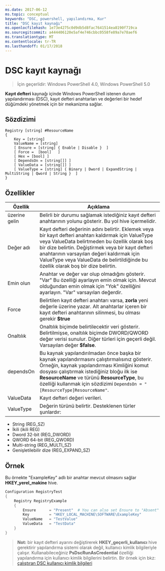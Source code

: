 ```yaml
---
ms.date: 2017-06-12
ms.topic: conceptual
keywords: "DSC, powershell, yapılandırma, Kur"
title: "DSC kayıt kaynağı"
ms.openlocfilehash: 1e73e4275c0d9db5d8fac7641514ea8190f719ca
ms.sourcegitcommit: a444406120e5af4e746cbbc0558fe89a7e78aef6
ms.translationtype: MT
ms.contentlocale: tr-TR
ms.lasthandoff: 01/17/2018
---
```

# <a name="dsc-registry-resource"></a>DSC kayıt kaynağı

> İçin geçerlidir: Windows PowerShell 4.0, Windows PowerShell 5.0

**Kayıt defteri** kaynağı içinde Windows PowerShell istenen durum yapılandırması (DSC), kayıt defteri anahtarları ve değerleri bir hedef düğümdeki yönetmek için bir mekanizma sağlar.

## <a name="syntax"></a>Sözdizimi

```
Registry [string] #ResourceName
{
    Key = [string]
    ValueName = [string]
    [ Ensure = [string] { Enable | Disable }  ]
    [ Force =  [bool]   ]
    [ Hex = [bool] ]
    [ DependsOn = [string[]] ]
    [ ValueData = [string[]] ]
    [ ValueType = [string] { Binary | Dword | ExpandString | MultiString | Qword | String }  ]
}
```

## <a name="properties"></a>Özellikler
|  Özellik  |  Açıklama   | 
|---|---| 
| üzerine gelin| Belirli bir durumu sağlamak istediğiniz kayıt defteri anahtarının yolunu gösterir. Bu yol hive içermelidir.| 
| Değer adı| Kayıt defteri değerinin adını belirtir. Eklemek veya bir kayıt defteri anahtarı kaldırmak için ValueType veya ValueData belirtmeden bu özellik olarak boş bir dize belirtin. Değiştirmek veya bir kayıt defteri anahtarının varsayılan değeri kaldırmak için ValueType veya ValueData de belirtildiğinde bu özellik olarak boş bir dize belirtin.| 
| Emin olun| Anahtar ve değer var olup olmadığını gösterir. "Var" Bu özelliği ayarlayın emin olmak için. Mevcut olduğundan emin olmak için "Yok" özelliğini ayarlayın. "Var" varsayılan değerdir.| 
| Force| Belirtilen kayıt defteri anahtarı varsa, __zorla__ yeni değerle üzerine yazar. Alt anahtarlar içeren bir kayıt defteri anahtarının silinmesi, bu olması gerekir __$true__| 
| Onaltılık| Onaltılık biçimde belirtilecektir veri gösterir. Belirtilmişse, onaltılık biçimde DWORD/QWORD değer verisi sunulur. Diğer türleri için geçerli değil. Varsayılan değer __$false__.| 
| dependsOn| Bu kaynak yapılandırılmadan önce başka bir kaynak yapılandırmasını çalıştırmalısınız gösterir. Örneğin, kaynak yapılandırması Kimliğini komut dosyası çalıştırmak istediğiniz bloğu ilk ise __ResourceName__ ve türünü __ResourceType__, bu özelliği kullanmak için sözdizimi `DependsOn = "[ResourceType]ResourceName"`.| 
| ValueData| Kayıt defteri değeri verileri.| 
| ValueType| Değerin türünü belirtir. Desteklenen türler şunlardır: 
<ul><li>String (REG_SZ)</li>


<li>İkili (ikili REG)</li>


<li>Dword 32-bit (REG_DWORD)</li>


<li>QWORD 64-bit (REG_QWORD)</li>


<li>Multi-string (REG_MULTI_SZ)</li>


<li>Genişletilebilir dize (REG_EXPAND_SZ)</li></ul>

## <a name="example"></a>Örnek
Bu örnekte "ExampleKey" adlı bir anahtar mevcut olmasını sağlar **HKEY\_yerel\_makine** hive.
```powershell
Configuration RegistryTest
{
    Registry RegistryExample
    {
        Ensure      = "Present"  # You can also set Ensure to "Absent"
        Key         = "HKEY_LOCAL_MACHINE\SOFTWARE\ExampleKey"
        ValueName   = "TestValue"
        ValueData   = "TestData"
    }
}
```

>**Not:** bir kayıt defteri ayarını değiştirerek **HKEY\_geçerli\_kullanıcı** hive gerektirir yapılandırma sistemi olarak değil, kullanıcı kimlik bilgileriyle çalışır.
>Kullanabileceğiniz **PsDscRunAsCredential** özelliği yapılandırma için kullanıcı kimlik bilgilerini belirtin. Bir örnek için bkz: [çalıştıran DSC kullanıcı kimlik bilgileri](runAsUser.md)



